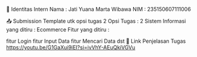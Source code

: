 👤 Identitas Intern
Nama : Jati Yuana Marta Wibawa
NIM : 235150607111006

📤 Submission
Template utk opsi tugas 2
Opsi Tugas : 2
Sistem Informasi yang ditiru : Ecommerce
Fitur yang ditiru :

fitur Login
fitur Input Data
fitur Mencari Data
dst
🔗 Link Penjelasan Tugas
https://youtu.be/G1GaXui9iEI?si=ivVhY-AEuQkiVGVu
